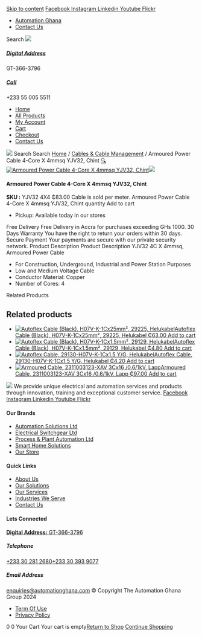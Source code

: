 [Skip to content](https://store.automationghana.com/product/armoured-power-cable-yjv32-4x4-chint/#content)
[ Facebook ](https://www.facebook.com/automationgh/) [ Instagram ](https://www.instagram.com/automationgh/) [ Linkedin ](https://www.linkedin.com/company/the-automation-ghana-limited/) [ Youtube ](https://www.youtube.com/channel/UCurrRDUSm5oIW39VXjn1u0w) [ Flickr ](https://www.flickr.com/photos/181794037@N07/)
  * [ Automation Ghana ](https://automationghana.com)
  * [ Contact Us ](https://store.automationghana.com/contact/)


Search
[ ![](https://store.automationghana.com/wp-content/uploads/2024/04/Website-TAGG-Logo-BLUE.png) ](https://store.automationghana.com/)
[ ](https://maps.app.goo.gl/m4xeaagWCNbLk4jM6)
#####  [ Digital Address ](https://maps.app.goo.gl/m4xeaagWCNbLk4jM6)
GT-366-3796 
[ ](tel:+233550055511)
#####  [ Call ](tel:+233550055511)
+233 55 005 5511 
  * [Home](https://store.automationghana.com/)
  * [All Products](https://store.automationghana.com/shop/)
  * [My Account](https://store.automationghana.com/my-account/)
  * [Cart](https://store.automationghana.com/cart/)
  * [Checkout](https://store.automationghana.com/checkout/)
  * [Contact Us](https://store.automationghana.com/contact/)


[![](https://store.automationghana.com/wp-content/uploads/2024/04/AutomationGhana_logo_white.png)](https://store.automationghana.com)
Search
Search
[Home](https://store.automationghana.com) / [Cables & Cable Management](https://store.automationghana.com/product-category/cables-cable-management/) / Armoured Power Cable 4-Core X 4mmsq YJV32, Chint
[🔍](https://store.automationghana.com/product/armoured-power-cable-yjv32-4x4-chint/)
[![Armoured Power Cable 4-Core X 4mmsq YJV32, Chint](https://store.automationghana.com/wp-content/uploads/2020/04/YJV32-4X10.jpg)](https://store.automationghana.com/wp-content/uploads/2020/04/YJV32-4X10.jpg)![](https://store.automationghana.com/wp-content/uploads/2020/04/YJV32-4X10.jpg)
####  Armoured Power Cable 4-Core X 4mmsq YJV32, Chint 
**SKU :** YJV32 4X4 
₵83.00
Cable is sold per meter.
Armoured Power Cable 4-Core X 4mmsq YJV32, Chint quantity
Add to cart
  * Pickup: Available today in our stores


Free Delivery 
Free Delivery in Accra for purchases exceeding GHs 1000. 
30 Days Warranty 
You have the right to return your orders within 30 days. 
Secure Payment 
Your payments are secure with our private security network. 
Product Description
Product Description
YJV32 4C X 4mmsq, Armoured Power Cable 
  * For Construction, Underground, Industrial and Power Station Purposes
  * Low and Medium Voltage Cable
  * Conductor Material: Copper
  * Number of Cores: 4


Related Products 
## Related products
  * [![Autoflex Cable \(Black\), H07V-K-1Cx25mm², 29225, Helukabel](https://store.automationghana.com/wp-content/uploads/2019/12/CABLES-3-300x300.jpg)Autoflex Cable (Black), H07V-K-1Cx25mm², 29225, Helukabel ₵63.00 ](https://store.automationghana.com/product/autoflex-cable-29225-h07v-k-1cx25-blk-helukabel/)
[Add to cart](https://store.automationghana.com/product/armoured-power-cable-yjv32-4x4-chint/?add-to-cart=1480)
  * [![Autoflex Cable \(Black\), H07V-K-1Cx1.5mm², 29129, Helukabel](https://store.automationghana.com/wp-content/uploads/2019/12/CABLES-3-300x300.jpg)Autoflex Cable (Black), H07V-K-1Cx1.5mm², 29129, Helukabel ₵4.80 ](https://store.automationghana.com/product/autoflex-cable-29129-h07v-k-1cx1-5-blk-helukabel/)
[Add to cart](https://store.automationghana.com/product/armoured-power-cable-yjv32-4x4-chint/?add-to-cart=1460)
  * [![Autoflex Cable, 29130-H07V-K-1Cx1.5 Y/G, Helukabel](https://store.automationghana.com/wp-content/uploads/2019/12/CABLES-2-300x300.jpg)Autoflex Cable, 29130-H07V-K-1Cx1.5 Y/G, Helukabel ₵4.20 ](https://store.automationghana.com/product/autoflex-cable-29130-h07v-k-1cx1-5-y-g-helukabel/)
[Add to cart](https://store.automationghana.com/product/armoured-power-cable-yjv32-4x4-chint/?add-to-cart=1461)
  * [![Armoured Cable, 2311003123-XAV 3Cx16 /0.6/1kV, Lapp](https://store.automationghana.com/wp-content/uploads/2019/12/Armoured-cable-300x300.jpg)Armoured Cable, 2311003123-XAV 3Cx16 /0.6/1kV, Lapp ₵97.00 ](https://store.automationghana.com/product/armoured-cable-2311003123-xav-3cx16-0-6-1kv-lapp/)
[Add to cart](https://store.automationghana.com/product/armoured-power-cable-yjv32-4x4-chint/?add-to-cart=1458)


![](https://store.automationghana.com/wp-content/uploads/2024/04/AutomationGhana_logo_white.png)
We provide unique electrical and automation services and products through innovation, training and exceptional customer service.
[ Facebook ](https://www.facebook.com/automationgh/) [ Instagram ](https://www.instagram.com/automationgh/) [ Linkedin ](https://www.linkedin.com/company/the-automation-ghana-limited/) [ Youtube ](https://www.youtube.com/channel/UCurrRDUSm5oIW39VXjn1u0w) [ Flickr ](https://www.flickr.com/photos/181794037@N07/)
#### Our Brands
  * [ Automation Solutions Ltd ](https://store.automationghana.com/product/armoured-power-cable-yjv32-4x4-chint/)
  * [ Electrical Switchgear Ltd ](https://store.automationghana.com/product/armoured-power-cable-yjv32-4x4-chint/)
  * [ Process & Plant Automation Ltd ](https://store.automationghana.com/product/armoured-power-cable-yjv32-4x4-chint/)
  * [ Smart Home Solutions ](https://store.automationghana.com/product/armoured-power-cable-yjv32-4x4-chint/)
  * [ Our Store ](https://store.automationghana.com/product/armoured-power-cable-yjv32-4x4-chint/)


#### Quick Links
  * [ About Us ](https://store.automationghana.com/product/armoured-power-cable-yjv32-4x4-chint/)
  * [ Our Solutions ](https://store.automationghana.com/product/armoured-power-cable-yjv32-4x4-chint/)
  * [ Our Services ](https://store.automationghana.com/product/armoured-power-cable-yjv32-4x4-chint/)
  * [ Industries We Serve ](https://store.automationghana.com/product/armoured-power-cable-yjv32-4x4-chint/)
  * [ Contact Us ](https://store.automationghana.com/product/armoured-power-cable-yjv32-4x4-chint/)


#### Lets Connected
[**Digital Address:** GT-366-3796](https://maps.app.goo.gl/m4xeaagWCNbLk4jM6)
#####  Telephone 
[ +233 30 281 2680](tel:+233302812680)[+233 30 393 9077](https://store.automationghana.com/product/armoured-power-cable-yjv32-4x4-chint/+233303939077)
#####  Email Address 
enquiries@automationghana.com 
© Copyright The Automation Ghana Group 2024
  * [ Term Of Use ](https://store.automationghana.com/product/armoured-power-cable-yjv32-4x4-chint/)
  * [ Privacy Policy ](https://store.automationghana.com/product/armoured-power-cable-yjv32-4x4-chint/)


0
0
Your Cart
Your cart is empty[Return to Shop](https://store.automationghana.com/shop/)
[Continue Shopping](https://store.automationghana.com/product/armoured-power-cable-yjv32-4x4-chint/)
